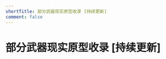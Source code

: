 ```yaml
---
shortTitle: 部分武器现实原型收录 [持续更新]
comment: false
---
```


# 部分武器现实原型收录 [持续更新]

<Catalog base='/zh-hans/mw/column/realitymw/' />